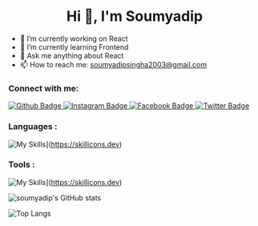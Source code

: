  <h1 align="center">Hi 👋, I'm Soumyadip </h1>

- 🔭 I’m currently working on React
- 🌱 I’m currently learning Frontend
- 💬 Ask me anything about React 
- 📫 How to reach me: soumyadipsingha2003@gmail.com


### Connect with me:
<div id="badges">
  <a href="https://github.com/soumyaadip">
    <img src="https://img.shields.io/badge/Github-white?style=for-the-badge&logo=Github&logoColor=black" alt="Github Badge"/>
  </a>
 
   <a href="#">
    <img src="https://img.shields.io/badge/Instagram-purple?style=for-the-badge&logo=instagram&logoColor=white" alt="Instagram Badge"/>
  </a>
   <a href="https://www.facebook.com/soumyadip.singhamahapatra.9/">
    <img src="https://img.shields.io/badge/Facebook-blue?style=for-the-badge&logo=facebook&logoColor=white" alt="Facebook Badge"/>
  </a>
   <a href="#">
    <img src="https://img.shields.io/badge/Twitter-blue?style=for-the-badge&logo=twitter&logoColor=white" alt="Twitter Badge"/>

  </a>
</div>

### Languages :
![My Skills](https://skillicons.dev/icons?i=js,html,css,js,react,bootstrap,c,cpp)](https://skillicons.dev)

### Tools :

![My Skills](https://skillicons.dev/icons?i=git,github,linux,visualstudio,figma)](https://skillicons.dev)


![soumyadip's GitHub stats](https://github-readme-stats.vercel.app/api?username=soumyaadip&show_icons=true&theme=dark)

![Top Langs](https://github-readme-stats.vercel.app/api/top-langs/?username=soumyaadip&theme=dark)








